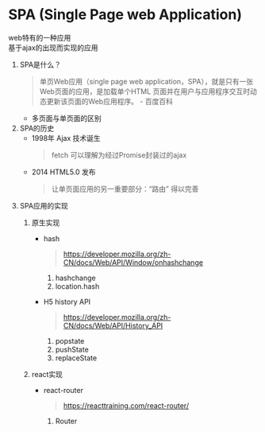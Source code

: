 # SPA (Single Page web Application)
web特有的一种应用  
基于ajax的出现而实现的应用  
1. SPA是什么？  
    >单页Web应用（single page web application，SPA），就是只有一张Web页面的应用，是加载单个HTML 页面并在用户与应用程序交互时动态更新该页面的Web应用程序。 - 百度百科
    - 多页面与单页面的区别
2. SPA的历史
    - 1998年 Ajax 技术诞生  
      >fetch 可以理解为经过Promise封装过的ajax
    - 2014 HTML5.0 发布
      >让单页面应用的另一重要部分：“路由” 得以完善
3. SPA应用的实现
    1. 原生实现  
       - hash
         >https://developer.mozilla.org/zh-CN/docs/Web/API/Window/onhashchange
          1. hashchange
          2. location.hash
    
       - H5 history API
         >https://developer.mozilla.org/zh-CN/docs/Web/API/History_API 
          1. popstate
          2. pushState
          3. replaceState  
       
    2. react实现  
        - react-router
            > https://reacttraining.com/react-router/
            1. Router
